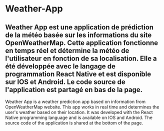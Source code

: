 # Weather-App
Weather App est une application de prédiction de la météo basée sur les informations du site OpenWeatherMap. Cette application fonctionne en temps réel et détermine la météo de l'utilisateur en fonction de sa localisation. Elle a été développée avec le langage de programmation React Native et est disponible sur IOS et Android. Le code source de l'application est partagé en bas de la page.
--
Weather App is a weather prediction app based on information from OpenWeatherMap website. This app works in real time and determines the user's weather based on their location. It was developed with the React Native programming language and is available on IOS and Android. The source code of the application is shared at the bottom of the page.
